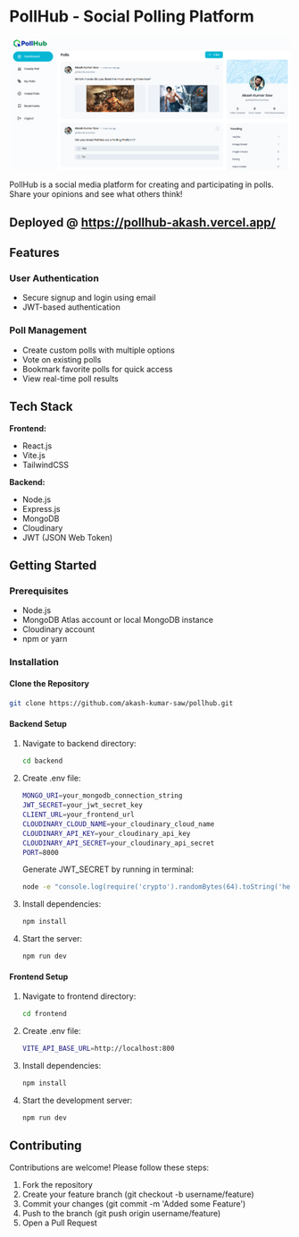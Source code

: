 # PollHub - Social Polling Platform

![PollHub Logo](https://github.com/akash-kumar-saw/PollHub/blob/master/frontend/src/assets/images/pollhub-cover.png) 

PollHub is a social media platform for creating and participating in polls. Share your opinions and see what others think!

## Deployed @ https://pollhub-akash.vercel.app/

## Features

### User Authentication
- Secure signup and login using email
- JWT-based authentication

### Poll Management
- Create custom polls with multiple options
- Vote on existing polls
- Bookmark favorite polls for quick access
- View real-time poll results

## Tech Stack

**Frontend:**
- React.js
- Vite.js
- TailwindCSS

**Backend:**
- Node.js
- Express.js
- MongoDB
- Cloudinary
- JWT (JSON Web Token) 

## Getting Started

### Prerequisites
- Node.js
- MongoDB Atlas account or local MongoDB instance
- Cloudinary account
- npm or yarn

### Installation

#### Clone the Repository
   ```bash
   git clone https://github.com/akash-kumar-saw/pollhub.git
   ```

#### Backend Setup
1. Navigate to backend directory:
   ```bash
   cd backend
   ```

2. Create .env file:
   ```bash
   MONGO_URI=your_mongodb_connection_string
   JWT_SECRET=your_jwt_secret_key
   CLIENT_URL=your_frontend_url
   CLOUDINARY_CLOUD_NAME=your_cloudinary_cloud_name
   CLOUDINARY_API_KEY=your_cloudinary_api_key
   CLOUDINARY_API_SECRET=your_cloudinary_api_secret
   PORT=8000
   ```

   Generate JWT_SECRET by running in terminal:
   ```bash
   node -e "console.log(require('crypto').randomBytes(64).toString('hex'))"
   ```
   
3. Install dependencies:
   ```bash
   npm install
   ```

4. Start the server:
   ```bash
   npm run dev
   ```

#### Frontend Setup
1. Navigate to frontend directory:
   ```bash
   cd frontend
   ```

2. Create .env file:
   ```bash
   VITE_API_BASE_URL=http://localhost:800
   ```

3. Install dependencies:
   ```bash
   npm install
   ```



4. Start the development server:
   ```bash
   npm run dev
   ```

## Contributing
Contributions are welcome! Please follow these steps:

1. Fork the repository
2. Create your feature branch (git checkout -b username/feature)
3. Commit your changes (git commit -m 'Added some Feature')
4. Push to the branch (git push origin username/feature)
5. Open a Pull Request
